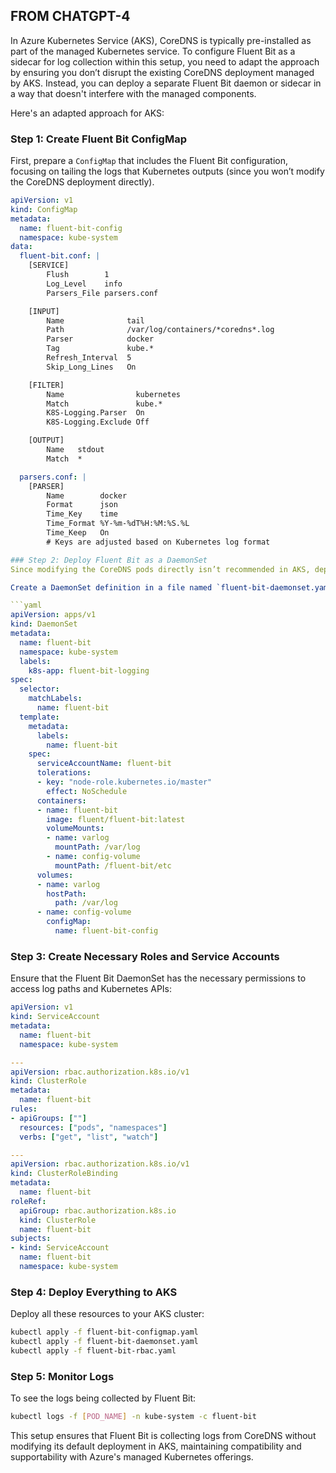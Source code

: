 ## FROM CHATGPT-4 

In Azure Kubernetes Service (AKS), CoreDNS is typically pre-installed as part of the managed Kubernetes service. To configure Fluent Bit as a sidecar for log collection within this setup, you need to adapt the approach by ensuring you don’t disrupt the existing CoreDNS deployment managed by AKS. Instead, you can deploy a separate Fluent Bit daemon or sidecar in a way that doesn't interfere with the managed components.

Here's an adapted approach for AKS:

### Step 1: Create Fluent Bit ConfigMap
First, prepare a `ConfigMap` that includes the Fluent Bit configuration, focusing on tailing the logs that Kubernetes outputs (since you won’t modify the CoreDNS deployment directly).

```yaml
apiVersion: v1
kind: ConfigMap
metadata:
  name: fluent-bit-config
  namespace: kube-system
data:
  fluent-bit.conf: |
    [SERVICE]
        Flush        1
        Log_Level    info
        Parsers_File parsers.conf

    [INPUT]
        Name              tail
        Path              /var/log/containers/*coredns*.log
        Parser            docker
        Tag               kube.*
        Refresh_Interval  5
        Skip_Long_Lines   On

    [FILTER]
        Name                kubernetes
        Match               kube.*
        K8S-Logging.Parser  On
        K8S-Logging.Exclude Off

    [OUTPUT]
        Name   stdout
        Match  *

  parsers.conf: |
    [PARSER]
        Name        docker
        Format      json
        Time_Key    time
        Time_Format %Y-%m-%dT%H:%M:%S.%L
        Time_Keep   On
        # Keys are adjusted based on Kubernetes log format

### Step 2: Deploy Fluent Bit as a DaemonSet
Since modifying the CoreDNS pods directly isn’t recommended in AKS, deploy Fluent Bit as a DaemonSet so it automatically deploys to each node and can access logs from CoreDNS pods running on those nodes.

Create a DaemonSet definition in a file named `fluent-bit-daemonset.yaml`:

```yaml
apiVersion: apps/v1
kind: DaemonSet
metadata:
  name: fluent-bit
  namespace: kube-system
  labels:
    k8s-app: fluent-bit-logging
spec:
  selector:
    matchLabels:
      name: fluent-bit
  template:
    metadata:
      labels:
        name: fluent-bit
    spec:
      serviceAccountName: fluent-bit
      tolerations:
      - key: "node-role.kubernetes.io/master"
        effect: NoSchedule
      containers:
      - name: fluent-bit
        image: fluent/fluent-bit:latest
        volumeMounts:
        - name: varlog
          mountPath: /var/log
        - name: config-volume
          mountPath: /fluent-bit/etc
      volumes:
      - name: varlog
        hostPath:
          path: /var/log
      - name: config-volume
        configMap:
          name: fluent-bit-config
```

### Step 3: Create Necessary Roles and Service Accounts
Ensure that the Fluent Bit DaemonSet has the necessary permissions to access log paths and Kubernetes APIs:

```yaml
apiVersion: v1
kind: ServiceAccount
metadata:
  name: fluent-bit
  namespace: kube-system

---
apiVersion: rbac.authorization.k8s.io/v1
kind: ClusterRole
metadata:
  name: fluent-bit
rules:
- apiGroups: [""]
  resources: ["pods", "namespaces"]
  verbs: ["get", "list", "watch"]

---
apiVersion: rbac.authorization.k8s.io/v1
kind: ClusterRoleBinding
metadata:
  name: fluent-bit
roleRef:
  apiGroup: rbac.authorization.k8s.io
  kind: ClusterRole
  name: fluent-bit
subjects:
- kind: ServiceAccount
  name: fluent-bit
  namespace: kube-system
```

### Step 4: Deploy Everything to AKS
Deploy all these resources to your AKS cluster:

```bash
kubectl apply -f fluent-bit-configmap.yaml
kubectl apply -f fluent-bit-daemonset.yaml
kubectl apply -f fluent-bit-rbac.yaml
```

### Step 5: Monitor Logs
To see the logs being collected by Fluent Bit:

```bash
kubectl logs -f [POD_NAME] -n kube-system -c fluent-bit
```

This setup ensures that Fluent Bit is collecting logs from CoreDNS without modifying its default deployment in AKS, maintaining compatibility and supportability with Azure's managed Kubernetes offerings.

